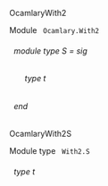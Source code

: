 OcamlaryWith2

 Module `` Ocamlary.With2`` 
<a id="module-type-S"></a>
###### &nbsp; module type S = sig

<a id="type-t"></a>
###### &nbsp; &nbsp; &nbsp; &nbsp;type t


###### &nbsp; end


OcamlaryWith2S

 Module type `` With2.S`` 
<a id="type-t"></a>
###### &nbsp; type t

